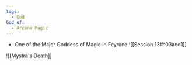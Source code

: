 ```yaml
---
tags:
  - God
God_of:
  - Arcane Magic
---
```


- One of the Major Goddess of Magic in Feyrune
![[Session 13#^03aed1]]

![[Mystra's Death]]